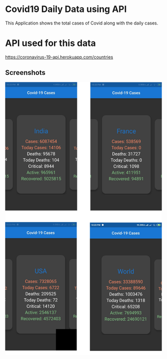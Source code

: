 # Covid19 Daily Data using API

This Application shows the total cases of Covid along with the daily cases.

# API used for this data

https://coronavirus-19-api.herokuapp.com/countries

## Screenshots
![](image/data.jpeg)

